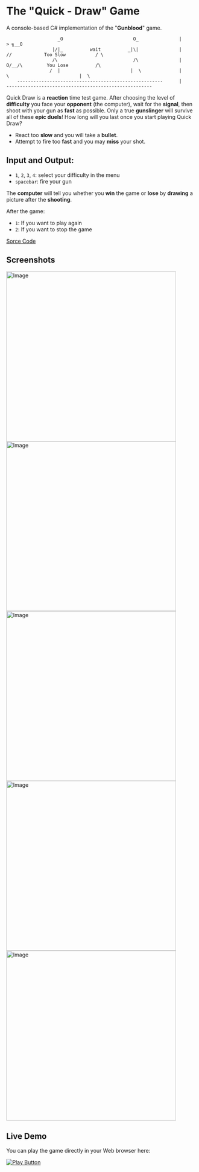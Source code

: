 # The "Quick - Draw" Game

A console-based C# implementation of the "**Gunblood**" game.


							 
                       _O                          O_               |                                            > ╗__O 
                     |/|_          wait          _|\|               |              //            Too Slow           / \
                     /\                            /\               |             O/__/\         You Lose          /\
                    /  |                          |  \              |                  \                          |  \
        ------------------------------------------------------      |       ------------------------------------------------------    
	
Quick Draw is a **reaction** time test game. After choosing the level of **difficulty** you face your **opponent** (the computer), wait for the **signal**, then shoot with your gun as **fast** as possible. Only a true **gunslinger** will survive all of these **epic duels**! How long will you last once you start playing Quick Draw?

- React too **slow** and you will take a **bullet**.
- Attempt to fire too **fast** and you may **miss** your shot.


  
## Input and Output:

- `1`, `2`, `3`, `4`: select your difficulty in the menu
- `spacebar`: fire your gun

The **computer** will tell you whether you **win** the game or **lose** by **drawing** a picture after the **shooting**.

After the game:
- `1`: If you want to play again
- `2`: If you want to stop the game

[Sorce Code](QuickDraw.cs)

## Screenshots

<img alt="Image" width="450px" src="https://user-images.githubusercontent.com/85368212/167582307-49ca1dd3-144e-423c-9ffb-f99a15ba6c59.png" />

<img alt="Image" width="450px" src="https://user-images.githubusercontent.com/85368212/167582329-8bc30f94-d538-4468-851d-5a32bd89357e.png" />

<img alt="Image" width="450px" src="https://user-images.githubusercontent.com/85368212/167582361-6f7ecae9-f6af-4dcf-9a2f-75f14caba547.png" />

<img alt="Image" width="450px" src="https://user-images.githubusercontent.com/85368212/167582341-10d678a0-3730-4404-85d0-1d2947d17820.png" />

<img alt="Image" width="450px" src="https://user-images.githubusercontent.com/85368212/167583371-d860d300-a2af-4af4-818d-3bb6c5636266.png" />



## Live Demo

You can play the game directly in your Web browser here:

[<img alt="Play Button" src="https://user-images.githubusercontent.com/85368212/167706957-ab62dfde-9adc-4e7a-9ef8-e798f1c36c62.png" />](https://replit.com/@PetarPaunov/QuickDraw-Shooting-Game#Program.cs)

